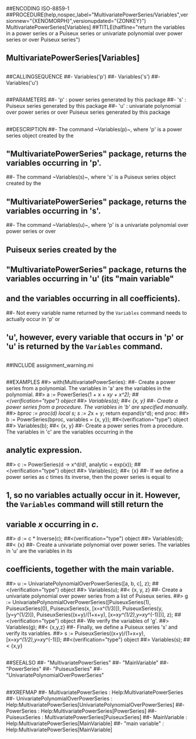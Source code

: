 ##ENCODING ISO-8859-1
##PROCEDURE(help,nospec,label="MultivariatePowerSeries/Variables",versionnew="{XENOMORPH}",versionupdated="{ZONKEY}") MultivariatePowerSeries[Variables]
##TITLE(halfline="return the variables in a power series or a Puiseux series or univariate polynomial over power series or over Puiseux series")
##    MultivariatePowerSeries[Variables]
##
##CALLINGSEQUENCE
##- Variables('p')
##- Variables('s')
##- Variables('u') 
##
##PARAMETERS
##- 'p' : power series generated by this package
##- 's' : Puiseux series generated by this package
##- 'u' : univariate polynomial over power series or over Puiseux series generated by this package
##
##DESCRIPTION
##- The command ~Variables(p)~, where 'p' is a power series object created by the
##  "MultivariatePowerSeries" package, returns the variables occurring in 'p'.
##- The command ~Variables(s)~, where 's' is a Puiseux series object created by the
##  "MultivariatePowerSeries" package, returns the variables occurring in 's'.
##- The command ~Variables(u)~, where 'p' is a univariate polynomial over power series or over 
##	Puiseux series created by the
##  "MultivariatePowerSeries" package, returns the variables occurring in 'u' (its "main variable"
##  and the variables occurring in all coefficients).
##- Not every variable name returned by the `Variables` command needs to actually occur in 'p' or
##  'u', however, every variable that occurs in 'p' or 'u' is returned by the `Variables` command.
##
##INCLUDE assignment_warning.mi
##
##EXAMPLES
##> with(MultivariatePowerSeries):
##- Create a power series from a polynomial. The variables in 'a' are the variables in the polynomial.
##> a := PowerSeries(1 + x + x*y + x^2);
##<(verification="type") object
##> Variables(a);
##< {x, y}
##- Create a power series from a procedure. The variables in 'b' are specified manually.
##> bproc := proc(d) local s; s := 2*x + y; return expand(s^d); end proc:
##> b := PowerSeries(bproc, variables = {x, y});
##<(verification="type") object
##> Variables(b);
##< {x, y}
##- Create a power series from a procedure. The variables in 'c' are the variables occurring in the
##  analytic expression.
##> c := PowerSeries(d -> x^d/d!, analytic = exp(x));
##<(verification="type") object
##> Variables(c);
##< {x}
##- If we define a power series as _c_ times its inverse, then the power series is equal to
##  1, so no variables actually occur in it. However, the `Variables` command will still return the
##  variable _x_ occurring in _c_.
##> d := c * Inverse(c);
##<(verification="type") object
##> Variables(d);
##< {x}
##- Create a univariate polynomial over power series. The variables in 'u' are the variables in its
##  coefficients, together with the main variable.
##> u := UnivariatePolynomialOverPowerSeries([a, b, c], z);
##<(verification="type") object
##> Variables(u);
##< {x, y, z}
##- Create a univariate polynomial over power series from a list of Puiseux series.
##> g := UnivariatePolynomialOverPowerSeries([PuiseuxSeries(1), PuiseuxSeries(0), PuiseuxSeries(x, [x=x^(1/3)]), PuiseuxSeries(y, [y=y^(1/2)]), PuiseuxSeries((x+y)/(1+x+y), [x=x*y^(1/2),y=x*y^(-1)])], z);
##<(verification="type") object
##- We verify the variables of 'g'.
##> Variables(g);
##< {x,y,z}
##- Finally, we define a Puiseux series 's' and verify its variables.
##> s := PuiseuxSeries((x+y)/(1+x+y), [x=x*y^(1/2),y=x*y^(-1)]);
##<(verification="type") object
##> Variables(s);
##< {x,y}
##
##SEEALSO
##- "MultivariatePowerSeries"
##- "MainVariable"
##- "PowerSeries"
##- "PuiseuxSeries"
##- "UnivariatePolynomialOverPowerSeries"
## 
##XREFMAP
##- MultivariatePowerSeries : Help:MultivariatePowerSeries
##- UnivariatePolynomialOverPowerSeries : Help:MultivariatePowerSeries[UnivariatePolynomialOverPowerSeries]
##- PowerSeries : Help:MultivariatePowerSeries[PowerSeries]
##- PuiseuxSeries : MultivariatePowerSeries[PuiseuxSeries]
##- MainVariable : Help:MultivariatePowerSeries[MainVariable]
##- "main variable" : Help:MultivariatePowerSeries[MainVariable]
